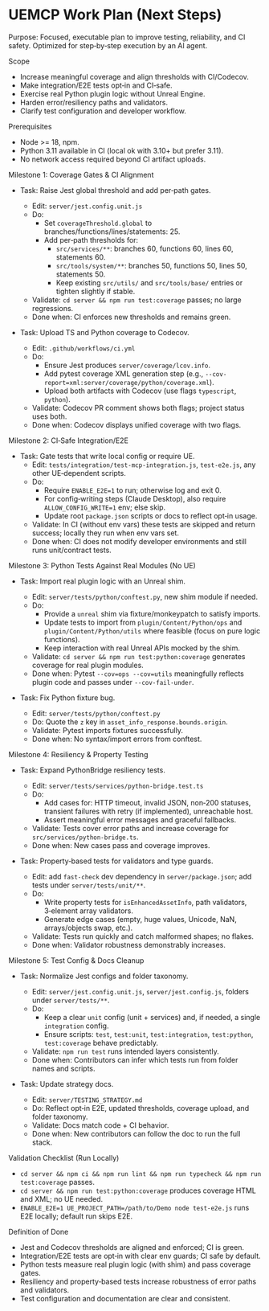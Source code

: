 # UEMCP Work Plan (Next Steps)

Purpose: Focused, executable plan to improve testing, reliability, and CI safety. Optimized for step‑by‑step execution by an AI agent.

Scope
- Increase meaningful coverage and align thresholds with CI/Codecov.
- Make integration/E2E tests opt‑in and CI‑safe.
- Exercise real Python plugin logic without Unreal Engine.
- Harden error/resiliency paths and validators.
- Clarify test configuration and developer workflow.

Prerequisites
- Node >= 18, npm.
- Python 3.11 available in CI (local ok with 3.10+ but prefer 3.11).
- No network access required beyond CI artifact uploads.

Milestone 1: Coverage Gates & CI Alignment
- Task: Raise Jest global threshold and add per‑path gates.
  - Edit: `server/jest.config.unit.js`
  - Do:
    - Set `coverageThreshold.global` to branches/functions/lines/statements: 25.
    - Add per‑path thresholds for:
      - `src/services/**`: branches 60, functions 60, lines 60, statements 60.
      - `src/tools/system/**`: branches 50, functions 50, lines 50, statements 50.
      - Keep existing `src/utils/` and `src/tools/base/` entries or tighten slightly if stable.
  - Validate: `cd server && npm run test:coverage` passes; no large regressions.
  - Done when: CI enforces new thresholds and remains green.

- Task: Upload TS and Python coverage to Codecov.
  - Edit: `.github/workflows/ci.yml`
  - Do:
    - Ensure Jest produces `server/coverage/lcov.info`.
    - Add pytest coverage XML generation step (e.g., `--cov-report=xml:server/coverage/python/coverage.xml`).
    - Upload both artifacts with Codecov (use flags `typescript`, `python`).
  - Validate: Codecov PR comment shows both flags; project status uses both.
  - Done when: Codecov displays unified coverage with two flags.

Milestone 2: CI‑Safe Integration/E2E
- Task: Gate tests that write local config or require UE.
  - Edit: `tests/integration/test-mcp-integration.js`, `test-e2e.js`, any other UE‑dependent scripts.
  - Do:
    - Require `ENABLE_E2E=1` to run; otherwise log and exit 0.
    - For config‑writing steps (Claude Desktop), also require `ALLOW_CONFIG_WRITE=1` env; else skip.
    - Update root `package.json` scripts or docs to reflect opt‑in usage.
  - Validate: In CI (without env vars) these tests are skipped and return success; locally they run when env vars set.
  - Done when: CI does not modify developer environments and still runs unit/contract tests.

Milestone 3: Python Tests Against Real Modules (No UE)
- Task: Import real plugin logic with an Unreal shim.
  - Edit: `server/tests/python/conftest.py`, new shim module if needed.
  - Do:
    - Provide a `unreal` shim via fixture/monkeypatch to satisfy imports.
    - Update tests to import from `plugin/Content/Python/ops` and `plugin/Content/Python/utils` where feasible (focus on pure logic functions).
    - Keep interaction with real Unreal APIs mocked by the shim.
  - Validate: `cd server && npm run test:python:coverage` generates coverage for real plugin modules.
  - Done when: Pytest `--cov=ops --cov=utils` meaningfully reflects plugin code and passes under `--cov-fail-under`.

- Task: Fix Python fixture bug.
  - Edit: `server/tests/python/conftest.py`
  - Do: Quote the `z` key in `asset_info_response.bounds.origin`.
  - Validate: Pytest imports fixtures successfully.
  - Done when: No syntax/import errors from conftest.

Milestone 4: Resiliency & Property Testing
- Task: Expand PythonBridge resiliency tests.
  - Edit: `server/tests/services/python-bridge.test.ts`
  - Do:
    - Add cases for: HTTP timeout, invalid JSON, non‑200 statuses, transient failures with retry (if implemented), unreachable host.
    - Assert meaningful error messages and graceful fallbacks.
  - Validate: Tests cover error paths and increase coverage for `src/services/python-bridge.ts`.
  - Done when: New cases pass and coverage improves.

- Task: Property‑based tests for validators and type guards.
  - Edit: add `fast-check` dev dependency in `server/package.json`; add tests under `server/tests/unit/**`.
  - Do:
    - Write property tests for `isEnhancedAssetInfo`, path validators, 3‑element array validators.
    - Generate edge cases (empty, huge values, Unicode, NaN, arrays/objects swap, etc.).
  - Validate: Tests run quickly and catch malformed shapes; no flakes.
  - Done when: Validator robustness demonstrably increases.

Milestone 5: Test Config & Docs Cleanup
- Task: Normalize Jest configs and folder taxonomy.
  - Edit: `server/jest.config.unit.js`, `server/jest.config.js`, folders under `server/tests/**`.
  - Do:
    - Keep a clear `unit` config (unit + services) and, if needed, a single `integration` config.
    - Ensure scripts: `test`, `test:unit`, `test:integration`, `test:python`, `test:coverage` behave predictably.
  - Validate: `npm run test` runs intended layers consistently.
  - Done when: Contributors can infer which tests run from folder names and scripts.

- Task: Update strategy docs.
  - Edit: `server/TESTING_STRATEGY.md`
  - Do: Reflect opt‑in E2E, updated thresholds, coverage upload, and folder taxonomy.
  - Validate: Docs match code + CI behavior.
  - Done when: New contributors can follow the doc to run the full stack.

Validation Checklist (Run Locally)
- `cd server && npm ci && npm run lint && npm run typecheck && npm run test:coverage` passes.
- `cd server && npm run test:python:coverage` produces coverage HTML and XML; no UE needed.
- `ENABLE_E2E=1 UE_PROJECT_PATH=/path/to/Demo node test-e2e.js` runs E2E locally; default run skips E2E.

Definition of Done
- Jest and Codecov thresholds are aligned and enforced; CI is green.
- Integration/E2E tests are opt‑in with clear env guards; CI safe by default.
- Python tests measure real plugin logic (with shim) and pass coverage gates.
- Resiliency and property‑based tests increase robustness of error paths and validators.
- Test configuration and documentation are clear and consistent.

